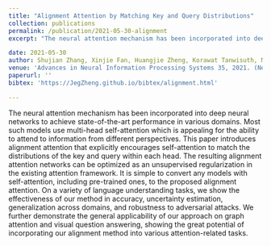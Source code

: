 ```yaml
---
title: "Alignment Attention by Matching Key and Query Distributions"
collection: publications
permalink: /publication/2021-05-30-alignment
excerpt: "The neural attention mechanism has been incorporated into deep neural networks to achieve state-of-the-art performance in various domains. Most such models use multi-head self-attention which is appealing for the ability to attend to information from different perspectives. This paper introduces alignment attention that explicitly encourages self-attention to match the distributions of the key and query within each head. The resulting alignment attention networks can be optimized as an unsupervised regularization in the existing attention framework. It is simple to convert any models with self-attention, including pre-trained ones, to the proposed alignment attention. On a variety of language understanding tasks, we show the effectiveness of our method in accuracy, uncertainty estimation, generalization across domains, and robustness to adversarial attacks. We further demonstrate the general applicability of our approach on graph attention and visual question answering, showing the great potential of incorporating our alignment method into various attention-related tasks."

date: 2021-05-30
author: Shujian Zhang, Xinjie Fan, Huangjie Zheng, Korawat Tanwisuth, Mingyuan Zhou
venue: 'Advances in Neural Information Processing Systems 35, 2021. (NeurIPS 2021)'
paperurl: ''
bibtex: 'https://JegZheng.github.io/bibtex/alignment.html'

---
```

The neural attention mechanism has been incorporated into deep neural networks to achieve state-of-the-art performance in various domains. Most such models use multi-head self-attention which is appealing for the ability to attend to information from different perspectives. This paper introduces alignment attention that explicitly encourages self-attention to match the distributions of the key and query within each head. The resulting alignment attention networks can be optimized as an unsupervised regularization in the existing attention framework. It is simple to convert any models with self-attention, including pre-trained ones, to the proposed alignment attention. On a variety of language understanding tasks, we show the effectiveness of our method in accuracy, uncertainty estimation, generalization across domains, and robustness to adversarial attacks. We further demonstrate the general applicability of our approach on graph attention and visual question answering, showing the great potential of incorporating our alignment method into various attention-related tasks.
